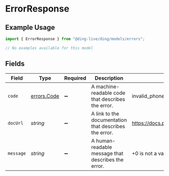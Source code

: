 # ErrorResponse

## Example Usage

```typescript
import { ErrorResponse } from "@ding-live/ding/models/errors";

// No examples available for this model
```

## Fields

| Field                                                                       | Type                                                                        | Required                                                                    | Description                                                                 | Example                                                                     |
| --------------------------------------------------------------------------- | --------------------------------------------------------------------------- | --------------------------------------------------------------------------- | --------------------------------------------------------------------------- | --------------------------------------------------------------------------- |
| `code`                                                                      | [errors.Code](../../models/errors/code.md)                                  | :heavy_minus_sign:                                                          | A machine-readable code that describes the error.                           | invalid_phone_number                                                        |
| `docUrl`                                                                    | *string*                                                                    | :heavy_minus_sign:                                                          | A link to the documentation that describes the error.                       | https://docs.prelude.so/verify/v1/documentation/errors#invalid_phone_number |
| `message`                                                                   | *string*                                                                    | :heavy_minus_sign:                                                          | A human-readable message that describes the error.                          | +0 is not a valid phone number                                              |